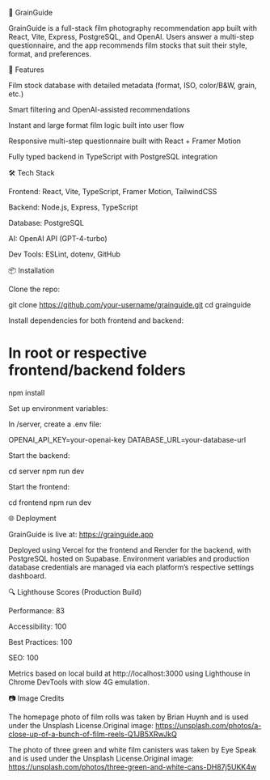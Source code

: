 📸 GrainGuide

GrainGuide is a full-stack film photography recommendation app built with React, Vite, Express, PostgreSQL, and OpenAI. Users answer a multi-step questionnaire, and the app recommends film stocks that suit their style, format, and preferences.

🚀 Features

Film stock database with detailed metadata (format, ISO, color/B&W, grain, etc.)

Smart filtering and OpenAI-assisted recommendations

Instant and large format film logic built into user flow

Responsive multi-step questionnaire built with React + Framer Motion

Fully typed backend in TypeScript with PostgreSQL integration

🛠 Tech Stack

Frontend: React, Vite, TypeScript, Framer Motion, TailwindCSS

Backend: Node.js, Express, TypeScript

Database: PostgreSQL

AI: OpenAI API (GPT-4-turbo)

Dev Tools: ESLint, dotenv, GitHub

📦 Installation

Clone the repo:

git clone https://github.com/your-username/grainguide.git
cd grainguide

Install dependencies for both frontend and backend:

# In root or respective frontend/backend folders
npm install

Set up environment variables:

In /server, create a .env file:

OPENAI_API_KEY=your-openai-key
DATABASE_URL=your-database-url

Start the backend:

cd server
npm run dev

Start the frontend:

cd frontend
npm run dev

🌐 Deployment

GrainGuide is live at: https://grainguide.app

Deployed using Vercel for the frontend and Render for the backend, with PostgreSQL hosted on Supabase. Environment variables and production database credentials are managed via each platform’s respective settings dashboard.

🔍 Lighthouse Scores (Production Build)

Performance: 83

Accessibility: 100

Best Practices: 100

SEO: 100

Metrics based on local build at http://localhost:3000 using Lighthouse in Chrome DevTools with slow 4G emulation.

📷 Image Credits

The homepage photo of film rolls was taken by Brian Huynh and is used under the Unsplash License.Original image: https://unsplash.com/photos/a-close-up-of-a-bunch-of-film-reels-Q1JB5XRwJkQ

The photo of three green and white film canisters was taken by Eye Speak and is used under the Unsplash License.Original image: https://unsplash.com/photos/three-green-and-white-cans-DH87j5UKK4w